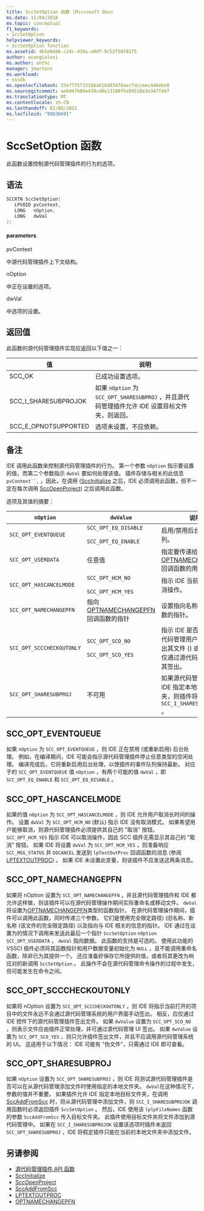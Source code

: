 ```yaml
---
title: SccSetOption 函数 |Microsoft Docs
ms.date: 11/04/2016
ms.topic: conceptual
f1_keywords:
- SccSetOption
helpviewer_keywords:
- SccSetOption function
ms.assetid: 4b5e6666-c24c-438a-a9df-9c52f58f8175
author: acangialosi
ms.author: anthc
manager: jmartens
ms.workload:
- vssdk
ms.openlocfilehash: 33ef775f33194a616d93478aecfdcceec446ebe8
ms.sourcegitcommit: ae6d47b09a439cd0e13180f5e89510e3e347fd47
ms.translationtype: MT
ms.contentlocale: zh-CN
ms.lasthandoff: 02/08/2021
ms.locfileid: "99836691"
---
```

# <a name="sccsetoption-function"></a>SccSetOption 函数
此函数设置控制源代码管理插件的行为的选项。

## <a name="syntax"></a>语法

```cpp
SCCRTN SccSetOption(
   LPVOID pvContext,
   LONG   nOption,
   LONG   dwVal
);
```

#### <a name="parameters"></a>parameters
 pvContext

中源代码管理插件上下文结构。

 nOption

中正在设置的选项。

 dwVal

中选项的设置。

## <a name="return-value"></a>返回值
 此函数的源代码管理插件实现应返回以下值之一：

|值|说明|
|-----------|-----------------|
|SCC_OK|已成功设置选项。|
|SCC_I_SHARESUBPROJOK|如果 `nOption` 为 `SCC_OPT_SHARESUBPROJ` ，并且源代码管理插件允许 IDE 设置目标文件夹，则返回。|
|SCC_E_OPNOTSUPPORTED|选项未设置，不应依赖。|

## <a name="remarks"></a>备注
 IDE 调用此函数来控制源代码管理插件的行为。 第一个参数 `nOption` 指示要设置的值，而第二个参数指示 `dwVal` 要如何处理该值。 插件存储与相关的此信息 `pvContext``,` ，因此，在调用 ([SccInitialize](../extensibility/sccinitialize-function.md) 之后，IDE 必须调用此函数，但不一定在每次调用 [SccOpenProject](../extensibility/sccopenproject-function.md)) 之后调用此函数。

 选项及其值的摘要：

|`nOption`|`dwValue`|说明|
|---------------|---------------|-----------------|
|`SCC_OPT_EVENTQUEUE`|`SCC_OPT_EQ_DISABLE`<br /><br /> `SCC_OPT_EQ_ENABLE`|启用/禁用后台事件队列。|
|`SCC_OPT_USERDATA`|任意值|指定要传递给 [OPTNAMECHANGEPFN](../extensibility/optnamechangepfn.md) 回调函数的用户值。|
|`SCC_OPT_HASCANCELMODE`|`SCC_OPT_HCM_NO`<br /><br /> `SCC_OPT_HCM_YES`|指示 IDE 当前是否支持取消操作。|
|`SCC_OPT_NAMECHANGEPFN`|指向 [OPTNAMECHANGEPFN](../extensibility/optnamechangepfn.md) 回调函数的指针|设置指向名称更改回调函数的指针。|
|`SCC_OPT_SCCCHECKOUTONLY`|`SCC_OPT_SCO_NO`<br /><br /> `SCC_OPT_SCO_YES`|指示 IDE 是否允许通过源代码管理用户界面手动签出其文件 () 或是否必须仅通过源代码管理插件将其签出。|
|`SCC_OPT_SHARESUBPROJ`|不可用|如果源代码管理插件允许 IDE 指定本地项目文件夹，则插件将返回 `SCC_I_SHARESUBPROJOK` 。|

## <a name="scc_opt_eventqueue"></a>SCC_OPT_EVENTQUEUE
 如果 `nOption` 为 `SCC_OPT_EVENTQUEUE` ，则 IDE 正在禁用 (或重新启用) 后台处理。 例如，在编译期间，IDE 可能会指示源代码管理插件停止任意类型的空闲处理。 编译完成后，它将重新启用后台处理，以使插件的事件队列保持最新。 对应于的 `SCC_OPT_EVENTQUEUE` 值 `nOption` ，有两个可能的值 `dwVal` ，即 `SCC_OPT_EQ_ENABLE` 和 `SCC_OPT_EQ_DISABLE` 。

## <a name="scc_opt_hascancelmode"></a>SCC_OPT_HASCANCELMODE
 如果的值 `nOption` 为 `SCC_OPT_HASCANCELMODE` ，则 IDE 允许用户取消长时间的操作。 设置 `dwVal` 为 `SCC_OPT_HCM_NO` (默认) 指示 IDE 没有取消模式。 如果希望用户能够取消，则源代码管理插件必须提供其自己的 "取消" 按钮。 `SCC_OPT_HCM_YES` 指示 IDE 可以取消操作，因此 SCC 插件无需显示其自己的 "取消" 按钮。 如果 IDE 将设置 `dwVal` 为 `SCC_OPT_HCM_YES` ，则准备响应 `SCC_MSG_STATUS` 并 `DOCANCEL` 发送到 `lpTextOutProc` 回调函数的消息 (参阅 [LPTEXTOUTPROC](../extensibility/lptextoutproc.md)) 。 如果 IDE 未设置此变量，则该插件不应发送这两条消息。

## <a name="scc_opt_namechangepfn"></a>SCC_OPT_NAMECHANGEPFN
 如果将 nOption 设置为 `SCC_OPT_NAMECHANGEPFN` ，并且源代码管理插件和 IDE 都允许这样做，则该插件可以在源代码管理操作期间实际重命名或移动文件。 `dwVal`将设置为[OPTNAMECHANGEPFN](../extensibility/optnamechangepfn.md)类型的函数指针。 在源代码管理操作期间，插件可以调用此函数，同时传递三个参数。 它们是使用完全限定路径)  (旧名称、新名称 (该文件的完全限定路径) 以及指向与 IDE 相关的信息的指针。 IDE 通过在设置为的情况下调用来发送此最后一个指针 `SccSetOption` `nOption` `SCC_OPT_USERDATA` ， `dwVal` 指向数据。 此函数的支持是可选的。 使用此功能的 VSSCI 插件必须将其函数指针和用户数据变量初始化为 `NULL` ，且不能调用重命名函数，除非已为其提供一个。 还应准备好保存它所提供的值，或者将其更改为响应对的新调用 `SccSetOption` 。 此操作不会在源代码管理命令操作的过程中发生，但可能发生在命令之间。

## <a name="scc_opt_scccheckoutonly"></a>SCC_OPT_SCCCHECKOUTONLY
 如果将 nOption 设置为 `SCC_OPT_SCCCHECKOUTONLY` ，则 IDE 将指示当前打开的项目中的文件永远不会通过源代码管理系统的用户界面手动签出。 相反，应仅通过 IDE 控件下的源代码管理插件签出文件。 如果 `dwValue` 设置为 `SCC_OPT_SCO_NO` ，则表示文件应由插件正常处理，并可通过源代码管理 UI 签出。 如果 `dwValue` 设置为 `SCC_OPT_SCO_YES` ，则只允许插件签出文件，并且不应调用源代码管理系统的 UI。 这适用于以下情况： IDE 可能有 "伪文件"，只需通过 IDE 即可查看。

## <a name="scc_opt_sharesubproj"></a>SCC_OPT_SHARESUBPROJ
 如果 `nOption` 设置为 `SCC_OPT_SHARESUBPROJ` ，则 IDE 将测试源代码管理插件是否可以在从源代码管理添加文件时使用指定的本地文件夹。 `dwVal`在这种情况下，参数的值并不重要。 如果插件允许 IDE 指定本地目标文件夹，在调用 [SccAddFromScc](../extensibility/sccaddfromscc-function.md) 时，将从源代码管理中添加文件，则 `SCC_I_SHARESUBPROJOK` 调用函数时必须返回插件 `SccSetOption` 。 然后，IDE 使用该 `lplpFileNames` 函数的参数 `SccAddFromScc` 传入目标文件夹。 此插件使用目标文件夹将文件添加到源代码管理中。 如果在 `SCC_I_SHARESUBPROJOK` 设置该选项时插件未返回 `SCC_OPT_SHARESUBPROJ` ，IDE 将假定插件只能在当前的本地文件夹中添加文件。

## <a name="see-also"></a>另请参阅
- [源代码管理插件 API 函数](../extensibility/source-control-plug-in-api-functions.md)
- [SccInitialize](../extensibility/sccinitialize-function.md)
- [SccOpenProject](../extensibility/sccopenproject-function.md)
- [SccAddFromScc](../extensibility/sccaddfromscc-function.md)
- [LPTEXTOUTPROC](../extensibility/lptextoutproc.md)
- [OPTNAMECHANGEPFN](../extensibility/optnamechangepfn.md)
